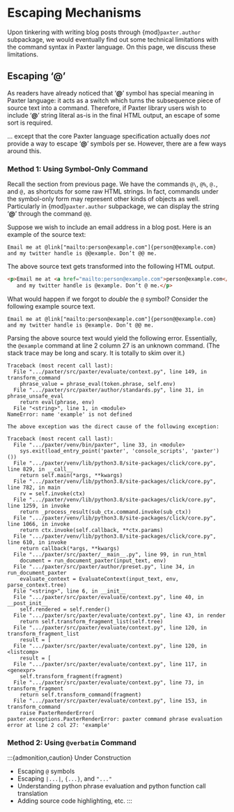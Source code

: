 # Escaping Mechanisms

Upon tinkering with writing blog posts through {mod}`paxter.author` subpackage,
we would eventually find out some technical limitations
with the command syntax in Paxter language.
On this page, we discuss these limitations.


## Escaping ‘@’

As readers have already noticed that ‘**@**’ symbol
has special meaning in Paxter language:
it acts as a switch which turns 
the subsequence piece of source text into a command.
Therefore, if Paxter library users wish to include ‘**@**’ string literal
as-is in the final HTML output, an escape of some sort is required.

… except that the core Paxter language specification actually
does _not_ provide a way to escape ‘**@**’ symbols per se.
However, there are a few ways around this.


### Method 1: Using Symbol-Only Command

Recall the [](predefined-raw-html) section from previous page.
We have the commands `@\`, `@%`, `@.`, and `@,`
as shortcuts for some raw HTML strings.
In fact, commands under the symbol-only form 
may represent other kinds of objects as well.
Particularly in {mod}`paxter.author` subpackage,
we can display the string ‘**@**’ through the command `@@`.

Suppose we wish to include an email address in a blog post.
Here is an example of the source text:

```paxter
Email me at @link["mailto:person@example.com"]{person@@example.com}
and my twitter handle is @@example. Don’t @@ me.
```

The above source text gets transformed into the following HTML output.

```html
<p>Email me at <a href="mailto:person@example.com">person@example.com</a>
   and my twitter handle is @example. Don’t @ me.</p>
```

What would happen if we forgot to _double_ the `@` symbol?
Consider the following example source text.

```paxter
Email me at @link["mailto:person@example.com"]{person@@example.com}
and my twitter handle is @example. Don’t @@ me.
```

Parsing the above source text would yield the following error.
Essentially, the `@example` command at line 2 column 27 is an unknown command.
(The stack trace may be long and scary. It is totally to skim over it.)

```pytb
Traceback (most recent call last):
  File ".../paxter/src/paxter/evaluate/context.py", line 149, in transform_command
    phrase_value = phrase_eval(token.phrase, self.env)
  File ".../paxter/src/paxter/author/standards.py", line 31, in phrase_unsafe_eval
    return eval(phrase, env)
  File "<string>", line 1, in <module>
NameError: name 'example' is not defined

The above exception was the direct cause of the following exception:

Traceback (most recent call last):
  File ".../paxter/venv/bin/paxter", line 33, in <module>
    sys.exit(load_entry_point('paxter', 'console_scripts', 'paxter')())
  File ".../paxter/venv/lib/python3.8/site-packages/click/core.py", line 829, in __call__
    return self.main(*args, **kwargs)
  File ".../paxter/venv/lib/python3.8/site-packages/click/core.py", line 782, in main
    rv = self.invoke(ctx)
  File ".../paxter/venv/lib/python3.8/site-packages/click/core.py", line 1259, in invoke
    return _process_result(sub_ctx.command.invoke(sub_ctx))
  File ".../paxter/venv/lib/python3.8/site-packages/click/core.py", line 1066, in invoke
    return ctx.invoke(self.callback, **ctx.params)
  File ".../paxter/venv/lib/python3.8/site-packages/click/core.py", line 610, in invoke
    return callback(*args, **kwargs)
  File ".../paxter/src/paxter/__main__.py", line 99, in run_html
    document = run_document_paxter(input_text, env)
  File ".../paxter/src/paxter/author/preset.py", line 34, in run_document_paxter
    evaluate_context = EvaluateContext(input_text, env, parse_context.tree)
  File "<string>", line 6, in __init__
  File ".../paxter/src/paxter/evaluate/context.py", line 40, in __post_init__
    self.rendered = self.render()
  File ".../paxter/src/paxter/evaluate/context.py", line 43, in render
    return self.transform_fragment_list(self.tree)
  File ".../paxter/src/paxter/evaluate/context.py", line 120, in transform_fragment_list
    result = [
  File ".../paxter/src/paxter/evaluate/context.py", line 120, in <listcomp>
    result = [
  File ".../paxter/src/paxter/evaluate/context.py", line 117, in <genexpr>
    self.transform_fragment(fragment)
  File ".../paxter/src/paxter/evaluate/context.py", line 73, in transform_fragment
    return self.transform_command(fragment)
  File ".../paxter/src/paxter/evaluate/context.py", line 153, in transform_command
    raise PaxterRenderError(
paxter.exceptions.PaxterRenderError: paxter command phrase evaluation error at line 2 col 27: 'example'
```


### Method 2: Using `@verbatim` Command

:::{admonition,caution} Under Construction
- Escaping `@` symbols
- Escaping `|...|`, `{...}`, and `"..."`
- Understanding python phrase evaluation and python function call translation
- Adding source code highlighting, etc.
:::
